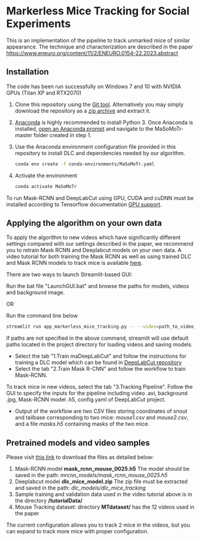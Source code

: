 # Markerless Mice Tracking for Social Experiments

This is an implementation of the pipeline to track unmarked mice of similar appearance. The technique and characterization are described in the paper https://www.eneuro.org/content/11/2/ENEURO.0154-22.2023.abstract

## Installation
The code has been run successfully on Windows 7 and 10 with NVIDIA GPUs (Titan XP and RTX2070)
1. Clone this repository using the [Git tool](https://docs.github.com/en/repositories/creating-and-managing-repositories/cloning-a-repository). Alternatively you may simply download the repository as a [zip archive](https://github.com/MaSoMoTr/MaSoMoTr/archive/refs/heads/master.zip) and extract it.
2. [Anaconda](https://www.anaconda.com/distribution/) is highly recommended to install Python 3. Once Anaconda is installed, [open an Anaconda prompt](https://docs.conda.io/projects/conda/en/latest/user-guide/getting-started.html#starting-conda) and navigate to the MaSoMoTr-master folder created in step 1.
3. Use the Anaconda environment configuration file provided in this repository to install DLC and dependencies needed by our algorithm.
   ```bash
   conda env create -f conda-environments/MaSoMoTr.yaml
   ```

4. Activate the environment 

   ```bash
   conda activate MaSoMoTr
   ```
To run Mask-RCNN and DeepLabCut using GPU, CUDA and cuDNN  must be installed according to Tensorflow documentation [GPU support](https://www.tensorflow.org/install/source#gpu). 

## Applying the algorithm on your own data
To apply the algorithm to new videos which have significantly different settings compared with our settings described in the paper, we recommend you to
retrain Mask RCNN and Deeplabcut models on your own data. A video tutorial for both training the Mask RCNN as well as using trained DLC and Mask RCNN models to track mice is available [here](https://youtu.be/cfDd8oyILiY).

There are two ways to launch Streamlit-based GUI:

Run the bat file "LaunchGUI.bat" and browse the paths for models, videos and background image.

OR

Run the command line below 
   ```bash
   streamlit run app_markerless_mice_tracking.py -- --video=path_to_video_dir/  --background=path_to_background_image_dir/ --mrcnn_model=path_to_mrcnn_model_dir/ --dlc_project=path_to_dlc_project_dir/
   ```
If paths are not specified in the above command, streamlit will use default paths located in the project directory for loading videos and saving models. 
- Select the tab "1.Train maDeepLabCut" and follow the instructions for training a DLC model which can be found in [DeepLabCut repository](https://github.com/DeepLabCut/DeepLabCut)
- Select the tab "2.Train Mask R-CNN" and follow the workflow to train Mask-RCNN.


To track mice in new videos, select the tab "3.Tracking Pipeline". 
Follow the GUI to specify the inputs for the pipeline including video .avi, background .jpg, Mask-RCNN model .h5, config.yaml of DeepLabCut project.
* Output of the workflow are two CSV files storing coordinates of snout and tailbase corresponding to two mice: *mouse1.csv* and *mouse2.csv*, and a file *masks.h5* containing masks of the two mice. 


## Pretrained models and video samples
Please visit [this link](https://uofc-my.sharepoint.com/:f:/g/personal/kmurari_ucalgary_ca/EjqrWeirbeRKsp5mJgH_on4BuBQ0ooMnpUPXdpU62ACwFg?e=xPdrEU) to download the files as detailed below:
1. Mask-RCNN model **mask_rcnn_mouse_0025.h5**
The model should be saved in the path:  *mrcnn_models/mask_rcnn_mouse_0025.h5*
2. Deeplabcut model **dlc_mice_model.zip**
The zip file must be extracted and saved in the path:  *dlc_models/dlc_mice_tracking*
3. Sample training and validation data used in the video tutorial above is in the directory **/tutorialData/**
4. Mouse Tracking dataset: directory **MTdataset/** has the 12 videos used in the paper

The current configuration allows you to track 2 mice in the videos, but you can expand to track more mice with proper configuration.


